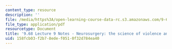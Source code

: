 ```yaml
---
content_type: resource
description: ''
file: /media/https%3A/open-learning-course-data-rc.s3.amazonaws.com/9-68-affect-neurobiological-psychological-and-sociocultural-counterparts-of-feelings-spring-2013/158fcb03f2b78edef0510f32d784ea40_MIT9_68S13_Lect9.pdf
file_type: application/pdf
resourcetype: Document
title: '9.68 Lecture 9 Notes - Neurosurgery: the science of violence and vice-versa'
uid: 158fcb03-f2b7-8ede-f051-0f32d784ea40
---
```

